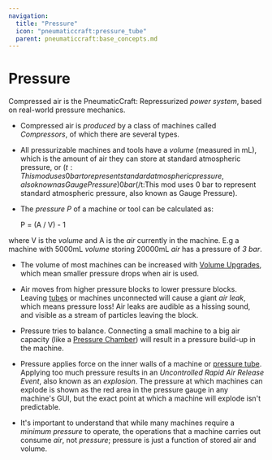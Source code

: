 ```yaml
---
navigation:
  title: "Pressure"
  icon: "pneumaticcraft:pressure_tube"
  parent: pneumaticcraft:base_concepts.md
---
```


# Pressure

Compressed air is the <Color hex="#228">PneumaticCraft: Repressurized</Color> *power system*, based on real-world pressure mechanics.
- Compressed air is *produced* by a class of machines called *Compressors*, of which there are several types.
- All pressurizable machines and tools have a *volume* (measured in mL), which is the amount of air they can store at standard atmospheric pressure, or <Color hex="#880">$(t:This mod uses 0 bar to represent standard atmospheric pressure, also known as Gauge Pressure)0 bar$(/t:This mod uses 0 bar to represent standard atmospheric pressure, also known as Gauge Pressure)</Color>.


- The *pressure P* of a machine or tool can be calculated as:

  <Color hex="#272">P = (A / V) - 1</Color>

where <Color hex="#272">V</Color> is the *volume* and <Color hex="#272">A</Color> is the *air* currently in the machine. E.g a machine with 5000mL *volume* storing 20000mL *air* has a pressure of *3 bar*.
- The volume of most machines can be increased with [Volume Upgrades](./upgrades.md#volume), which mean smaller pressure drops when air is used.


- Air moves from higher pressure blocks to lower pressure blocks. Leaving [tubes](../pressure_tubes.md) or machines unconnected will cause a giant *air leak*, which means pressure loss! Air leaks are audible as a hissing sound, and visible as a stream of particles leaving the block.
- Pressure tries to balance. Connecting a small machine to a big air capacity (like a [Pressure Chamber](../pressure_chamber.md)) will result in a pressure build-up in the machine.


- Pressure applies force on the inner walls of a machine or [pressure tube](../pressure_tubes.md). Applying too much pressure results in an *Uncontrolled Rapid Air Release Event*, also known as an *explosion*. The pressure at which machines can explode is shown as the red area in the pressure gauge in any machine's GUI, but the exact point at which a machine will explode isn't predictable.


- It's important to understand that while many machines require a *minimum pressure* to operate, the operations that a machine carries out consume *air*, not *pressure*; pressure is just a function of stored air and volume.

